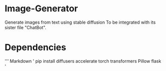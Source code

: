 # Image-Generator
Generate images from text using stable diffusion
To be integrated with its sister file "ChatBot".

# Dependencies
''' Markdown
' pip install diffusers accelerate torch transformers Pillow flask '

